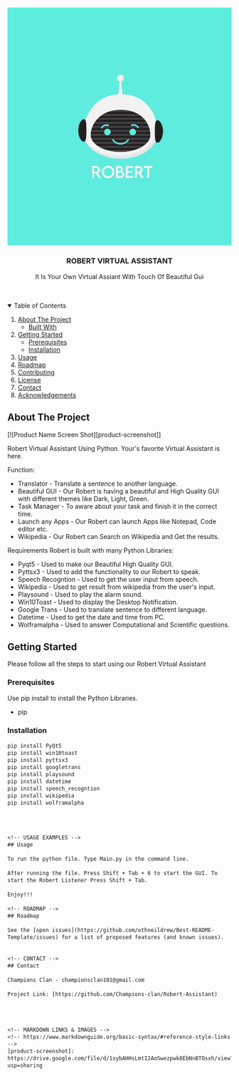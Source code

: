 
<!-- PROJECT LOGO -->
<br />
<p align="center">
    <img src="./Assets/Robert Logo.png" alt="Logo">
  </a>

  <h3 align="center">ROBERT VIRTUAL ASSISTANT</h3>

  <p align="center">It Is Your Own Virtual Assiant With Touch Of Beautiful Gui
    <br />
    <br />
    <br />
  </p>
</p>



<!-- TABLE OF CONTENTS -->
<details open="open">
  <summary>Table of Contents</summary>
  <ol>
    <li>
      <a href="#about-the-project">About The Project</a>
      <ul>
        <li><a href="#built-with">Built With</a></li>
      </ul>
    </li>
    <li>
      <a href="#getting-started">Getting Started</a>
      <ul>
        <li><a href="#prerequisites">Prerequisites</a></li>
        <li><a href="#installation">Installation</a></li>
      </ul>
    </li>
    <li><a href="#usage">Usage</a></li>
    <li><a href="#roadmap">Roadmap</a></li>
    <li><a href="#contributing">Contributing</a></li>
    <li><a href="#license">License</a></li>
    <li><a href="#contact">Contact</a></li>
    <li><a href="#acknowledgements">Acknowledgements</a></li>
  </ol>
</details>



<!-- ABOUT THE PROJECT -->
## About The Project

[![Product Name Screen Shot][product-screenshot]]

Robert Virtual Assistant Using Python. Your's favorite Virtual Assistant is here.

Function:
* Translator - Translate a sentence to another language.
* Beautiful GUI - Our Robert is having a beautiful and High Quality GUI with different themes like Dark, Light, Green.
* Task Manager - To aware about your task and finish it in the correct time.
* Launch any Apps - Our Robert can launch Apps like Notepad, Code editor etc.
* Wikipedia - Our Robert can Search on Wikipedia and Get the results.

Requirements
Robert is built with many Python Libraries: 
* Pyqt5               - Used to make our Beautiful High Quality GUI.
* Pyttsx3             - Used to add the functionality to our Robert to speak.
* Speech Recogntion   - Used to get the user input from speech.
* Wikipedia           - Used to get result from wikipedia from the user's input.
* Playsound           - Used to play the alarm sound.
* Win10Toast          - Used to display the Desktop Notification.
* Google Trans        - Used to translate sentence to different language.
* Datetime            - Used to get the date and time from PC.
* Wolframalpha        - Used to answer Computational and Scientific questions.



<!-- GETTING STARTED -->
## Getting Started

Please follow all the steps to start using our Robert Virtual Assistant

### Prerequisites

Use pip install to install the Python Libraries.
* pip


### Installation

  ```
  pip install PyQt5
  pip install win10toast
  pip install pyttsx3
  pip install googletrans
  pip install playsound
  pip install datetime
  pip install speech_recogntion
  pip install wikipedia
  pip install wolframalpha
  ```
   ```



<!-- USAGE EXAMPLES -->
## Usage

To run the python file. Type Main.py in the command line.

After running the file. Press Shift + Tab + 6 to start the GUI. To start the Robert Listener Press Shift + Tab.

Enjoy!!!

<!-- ROADMAP -->
## Roadmap

See the [open issues](https://github.com/othneildrew/Best-README-Template/issues) for a list of proposed features (and known issues).


<!-- CONTACT -->
## Contact

Champions Clan - championsclan101@gmail.com

Project Link: [https://github.com/Champions-clan/Robert-Assistant)




<!-- MARKDOWN LINKS & IMAGES -->
<!-- https://www.markdownguide.org/basic-syntax/#reference-style-links -->
[product-screenshot]: https://drive.google.com/file/d/1xybAHHsLmtI2AoSwezpwk8EbNnBTOsxh/view?usp=sharing
